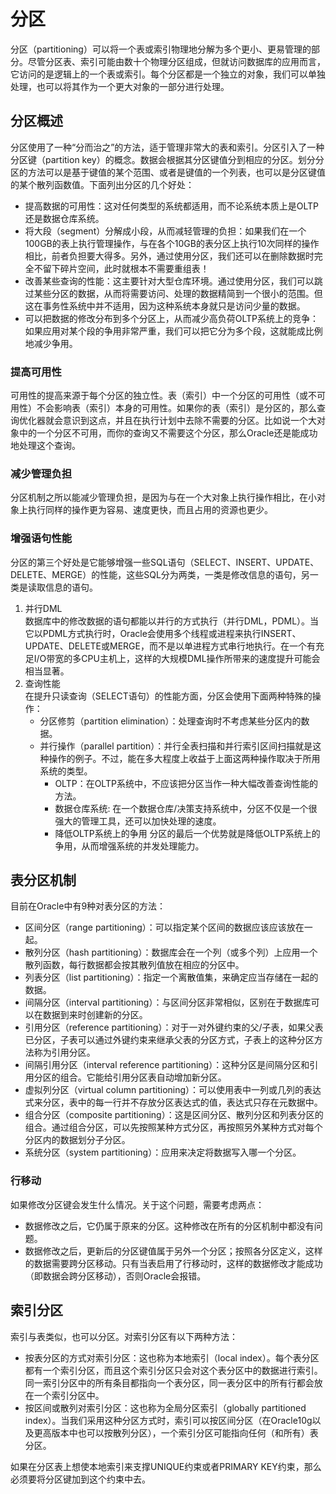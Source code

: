 # 分区

分区（partitioning）可以将一个表或索引物理地分解为多个更小、更易管理的部分。尽管分区表、索引可能由数十个物理分区组成，但就访问数据库的应用而言，它访问的是逻辑上的一个表或索引。每个分区都是一个独立的对象，我们可以单独处理，也可以将其作为一个更大对象的一部分进行处理。

## 分区概述

分区使用了一种“分而治之”的方法，适于管理非常大的表和索引。分区引入了一种分区键（partition key）的概念。数据会根据其分区键值分到相应的分区。划分分区的方法可以是基于键值的某个范围、或者是键值的一个列表，也可以是分区键值的某个散列函数值。下面列出分区的几个好处：
- 提高数据的可用性：这对任何类型的系统都适用，而不论系统本质上是OLTP还是数据仓库系统。
- 将大段（segment）分解成小段，从而减轻管理的负担：如果我们在一个100GB的表上执行管理操作，与在各个10GB的表分区上执行10次同样的操作相比，前者负担要大得多。另外，通过使用分区，我们还可以在删除数据时完全不留下碎片空间，此时就根本不需要重组表！
- 改善某些查询的性能：这主要针对大型仓库环境。通过使用分区，我们可以跳过某些分区的数据，从而将需要访问、处理的数据精简到一个很小的范围。但这在事务性系统中并不适用，因为这种系统本身就只是访问少量的数据。
- 可以把数据的修改分布到多个分区上，从而减少高负荷OLTP系统上的竞争：如果应用对某个段的争用非常严重，我们可以把它分为多个段，这就能成比例地减少争用。

### 提高可用性

可用性的提高来源于每个分区的独立性。表（索引）中一个分区的可用性（或不可用性）不会影响表（索引）本身的可用性。如果你的表（索引）是分区的，那么查询优化器就会意识到这点，并且在执行计划中去除不需要的分区。比如说一个大对象中的一个分区不可用，而你的查询又不需要这个分区，那么Oracle还是能成功地处理这个查询。

### 减少管理负担

分区机制之所以能减少管理负担，是因为与在一个大对象上执行操作相比，在小对象上执行同样的操作更为容易、速度更快，而且占用的资源也更少。

### 增强语句性能

分区的第三个好处是它能够增强一些SQL语句（SELECT、INSERT、UPDATE、DELETE、MERGE）的性能，这些SQL分为两类，一类是修改信息的语句，另一类是读取信息的语句。

1. 并行DML  
数据库中的修改数据的语句都能以并行的方式执行（并行DML，PDML）。当它以PDML方式执行时，Oracle会使用多个线程或进程来执行INSERT、UPDATE、DELETE或MERGE，而不是以单进程方式串行地执行。在一个有充足I/O带宽的多CPU主机上，这样的大规模DML操作所带来的速度提升可能会相当显著。
2. 查询性能  
在提升只读查询（SELECT语句）的性能方面，分区会使用下面两种特殊的操作：
    - 分区修剪（partition elimination）：处理查询时不考虑某些分区内的数据。
    - 并行操作（parallel partition）：并行全表扫描和并行索引区间扫描就是这种操作的例子。不过，能在多大程度上收益于上面这两种操作取决于所用系统的类型。
        - OLTP：在OLTP系统中，不应该把分区当作一种大幅改善查询性能的方法。
        - 数据仓库系统: 在一个数据仓库/决策支持系统中，分区不仅是一个很强大的管理工具，还可以加快处理的速度。
        - 降低OLTP系统上的争用
        分区的最后一个优势就是降低OLTP系统上的争用，从而增强系统的并发处理能力。

## 表分区机制

目前在Oracle中有9种对表分区的方法：
- 区间分区（range partitioning）：可以指定某个区间的数据应该应该放在一起。
- 散列分区（hash partitioning）：数据库会在一个列（或多个列）上应用一个散列函数，每行数据都会按其散列值放在相应的分区中。
- 列表分区（list partitioning）：指定一个离散值集，来确定应当存储在一起的数据。
- 间隔分区（interval partitioning）：与区间分区非常相似，区别在于数据库可以在数据到来时创建新的分区。
- 引用分区（reference partitioning）：对于一对外键约束的父/子表，如果父表已分区，子表可以通过外键约束来继承父表的分区方式，子表上的这种分区方法称为引用分区。
- 间隔引用分区（interval reference partitioning）：这种分区是间隔分区和引用分区的组合。它能给引用分区表自动增加新分区。
- 虚拟列分区（virtual column partitioning）：可以使用表中一列或几列的表达式来分区，表中的每一行并不存放分区表达式的值，表达式只存在元数据中。
- 组合分区（composite partitioning）：这是区间分区、散列分区和列表分区的组合。通过组合分区，可以先按照某种方式分区，再按照另外某种方式对每个分区内的数据划分子分区。
- 系统分区（system partitioning）：应用来决定将数据写入哪一个分区。

### 行移动

如果修改分区键会发生什么情况。关于这个问题，需要考虑两点：
- 数据修改之后，它仍属于原来的分区。这种修改在所有的分区机制中都没有问题。
- 数据修改之后，更新后的分区键值属于另外一个分区；按照各分区定义，这样的数据需要跨分区移动。只有当表启用了行移动时，这样的数据修改才能成功（即数据会跨分区移动），否则Oracle会报错。

## 索引分区

索引与表类似，也可以分区。对索引分区有以下两种方法：
- 按表分区的方式对索引分区：这也称为本地索引（local index）。每个表分区都有一个索引分区，而且这个索引分区只会对这个表分区中的数据进行索引。同一索引分区中的所有条目都指向一个表分区，同一表分区中的所有行都会放在一个索引分区中。
- 按区间或散列对索引分区：这也称为全局分区索引（globally partitioned index）。当我们采用这种分区方式时，索引可以按区间分区（在Oracle10g以及更高版本中也可以按散列分区），一个索引分区可能指向任何（和所有）表分区。

如果在分区表上想使本地索引来支撑UNIQUE约束或者PRIMARY KEY约束，那么必须要将分区键加到这个约束中去。
